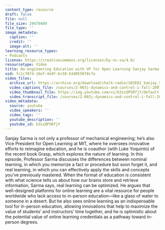 ```yaml
---
content_type: resource
draft: false
file: null
file_size: 29470489
file_type: ''
image_metadata:
  caption: ''
  credit: ''
  image-alt: ''
learning_resource_types:
- Podcasts
license: https://creativecommons.org/licenses/by-nc-sa/4.0/
resourcetype: Video
title: Re-engineering Education with VP for Open Learning Sanjay Sarma
uid: fc1c7074-16ef-4e9f-bc50-b3d055078c7a
video_files:
  archive_url: https://archive.org/download/chalk-radio/S03E02_Sanjay_Sarma_360p.mp4
  video_captions_file: /courses/2-003j-dynamics-and-control-i-fall-2007/b3szQPSRfjY_captions.webvtt
  video_thumbnail_file: https://img.youtube.com/vi/b3szQPSRfjY/default.jpg
  video_transcript_file: /courses/2-003j-dynamics-and-control-i-fall-2007/b3szQPSRfjY_transcript.pdf
video_metadata:
  source: youtube
  video_speakers: ''
  video_tags: ''
  youtube_description: ''
  youtube_id: b3szQPSRfjY
---
```

Sanjay Sarma is not only a professor of mechanical engineering; he’s also Vice President for Open Learning at MIT, where he oversees innovative efforts to reimagine education, and he is coauthor (with Luke Yoquinto) of the recent book Grasp, which explores the nature of learning. In this episode, Professor Sarma discusses the differences between nominal learning, in which you memorize a fact or procedure but soon forget it, and real learning, in which you can effectively apply the skills and concepts you’ve previously mastered. When the format of education is consistent with what science tells us about how our brains store and retrieve information, Sarma says, real learning can be optimized. He argues that well-designed platforms for online learning are a vital resource for people worldwide who lack access to in-person education—like a glass of water to someone in a desert. But he also sees online learning as an indispensable tool for in-person education, allowing innovations that help to maximize the value of students’ and instructors’ time together, and he is optimistic about the potential value of online learning credentials as a pathway toward in-person degrees.